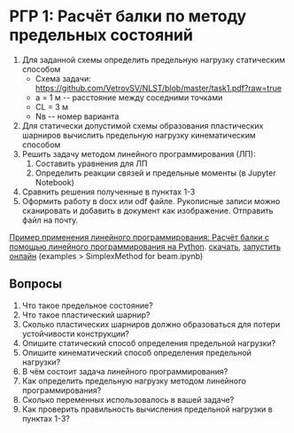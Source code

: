 # РГР 1: Расчёт балки по методу предельных состояний

1. Для заданной схемы определить предельную нагрузку статическим способом    
    - Схема задачи: https://github.com/VetrovSV/NLST/blob/master/task1.pdf?raw=true
    - a = 1 м -- расстояние между соседними точками 
    - CL = 3 м
    - Nв -- номер варианта
2. Для статически допустимой схемы образования пластических шарниров вычислить предельную нагрузку кинематическим способом
3. Решить задачу методом линейного программирования (ЛП):
    1. Составить уравнения для ЛП
    1. Определить реакции связей и предельные моменты (в Jupyter Notebook)
4. Сравнить решения полученные в пунктах 1-3
5. Оформить работу в docx или odf файле. Рукописные записи можно сканировать и добавить в документ как изображение. Отправить файл на почту.

[Пример применения линейного программирования: Расчёт балки с помощью линейного программирования на Python](https://vetrovsv.github.io/NLST/SimplexMethod%20for%20beam.html). [скачать](https://github.com/VetrovSV/NLST/blob/master/examples/SimplexMethod%20for%20beam.ipynb?raw=true), 
[запустить онлайн](https://mybinder.org/v2/gh/VetrovSV/NLST/master/) (examples > SimplexMethod for beam.ipynb)

## Вопросы

1. Что такое предельное состояние?
1. Что такое пластический шарнир?
1. Сколько пластических шарниров должно образоваться для потери устойчивости конструкции?
1. Опишите статический способ определения предельной нагрузки?
1. Опишите кинематический способ определения предельной нагрузки?
1. В чём состоит задача линейного программирования?
1. Как определить предельную нагрузку методом линейного программирования?
1. Сколько переменных использовалось в вашей задаче?
1. Как проверить правильность вычисления предельной нагрузки в пунктах 1-3?
